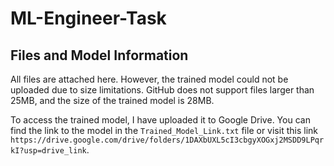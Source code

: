 # ML-Engineer-Task
## Files and Model Information

All files are attached here. However, the trained model could not be uploaded due to size limitations. GitHub does not support files larger than 25MB, and the size of the trained model is 28MB. 

To access the trained model, I have uploaded it to Google Drive. You can find the link to the model in the `Trained_Model_Link.txt` file or visit this link `https://drive.google.com/drive/folders/1DAXbUXL5cI3cbgyXOGxj2MSDD9LPqrkI?usp=drive_link`.
